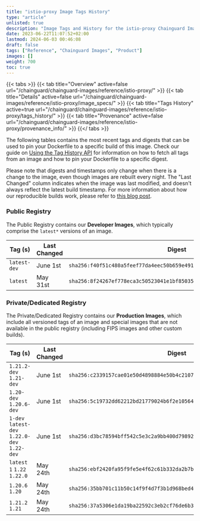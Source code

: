 ```yaml
---
title: "istio-proxy Image Tags History"
type: "article"
unlisted: true
description: "Image Tags and History for the istio-proxy Chainguard Image"
date: 2023-06-22T11:07:52+02:00
lastmod: 2024-06-03 00:46:08
draft: false
tags: ["Reference", "Chainguard Images", "Product"]
images: []
weight: 700
toc: true
---
```


{{< tabs >}}
{{< tab title="Overview" active=false url="/chainguard/chainguard-images/reference/istio-proxy/" >}}
{{< tab title="Details" active=false url="/chainguard/chainguard-images/reference/istio-proxy/image_specs/" >}}
{{< tab title="Tags History" active=true url="/chainguard/chainguard-images/reference/istio-proxy/tags_history/" >}}
{{< tab title="Provenance" active=false url="/chainguard/chainguard-images/reference/istio-proxy/provenance_info/" >}}
{{</ tabs >}}

The following tables contains the most recent tags and digests that can be used to pin your Dockerfile to a specific build of this image. Check our guide on [Using the Tag History API](/chainguard/chainguard-images/using-the-tag-history-api/) for information on how to fetch all tags from an image and how to pin your Dockerfile to a specific digest.

Please note that digests and timestamps only change when there is a change to the image, even though images are rebuilt every night. The "Last Changed" column indicates when the image was last modified, and doesn't always reflect the latest build timestamp. For more information about how our reproducible builds work, please refer to [this blog post](https://www.chainguard.dev/unchained/reproducing-chainguards-reproducible-image-builds).

### Public Registry
The Public Registry contains our **Developer Images**, which typically comprise the `latest*` versions of an image.

| Tag (s)       | Last Changed | Digest                                                                    |
|---------------|--------------|---------------------------------------------------------------------------|
|  `latest-dev` | June 1st     | `sha256:f40f51c480a5feef77da4eec50b659e491da28920489bc8b87ab20e7808d83f1` |
|  `latest`     | May 31st     | `sha256:8f24267ef778eca3c50523041e1bf85035f8a48bfa40a794237f50b08c54a1a6` |


### Private/Dedicated Registry
The Private/Dedicated Registry contains our **Production Images**, which include all versioned tags of an image and special images that are not available in the public registry (including FIPS images and other custom builds).

| Tag (s)                                       | Last Changed | Digest                                                                    |
|-----------------------------------------------|--------------|---------------------------------------------------------------------------|
|  `1.21.2-dev` `1.21-dev`                      | June 1st     | `sha256:c2339157cae01e50d4898884e50b4c2107f42f3a5cdc1851862bbdf9654d9d20` |
|  `1.20-dev` `1.20.6-dev`                      | June 1st     | `sha256:5c19732dd62212bd21779024b6f2e105641f1af9d7e23f96a687d30b8f12bf4f` |
|  `1-dev` `latest-dev` `1.22.0-dev` `1.22-dev` | June 1st     | `sha256:d3bc78594bff542c5e3c2a9bb400d798927b44bc25f1921161100aed64795fe5` |
|  `latest` `1` `1.22` `1.22.0`                 | May 24th     | `sha256:ebf2420fa95f9fe5e4f62c61b332da2b7be8a9666cc6aafa9236941591948542` |
|  `1.20.6` `1.20`                              | May 24th     | `sha256:35bb701c11b50c14f9f4d7f3b1d968bed4f05aeb61d2b0081909e8d9a0cf3877` |
|  `1.21.2` `1.21`                              | May 24th     | `sha256:37a5306e1da19ba22592c3eb2cf76de6b30d9a978ecf39dd167c707e3e01635f` |

